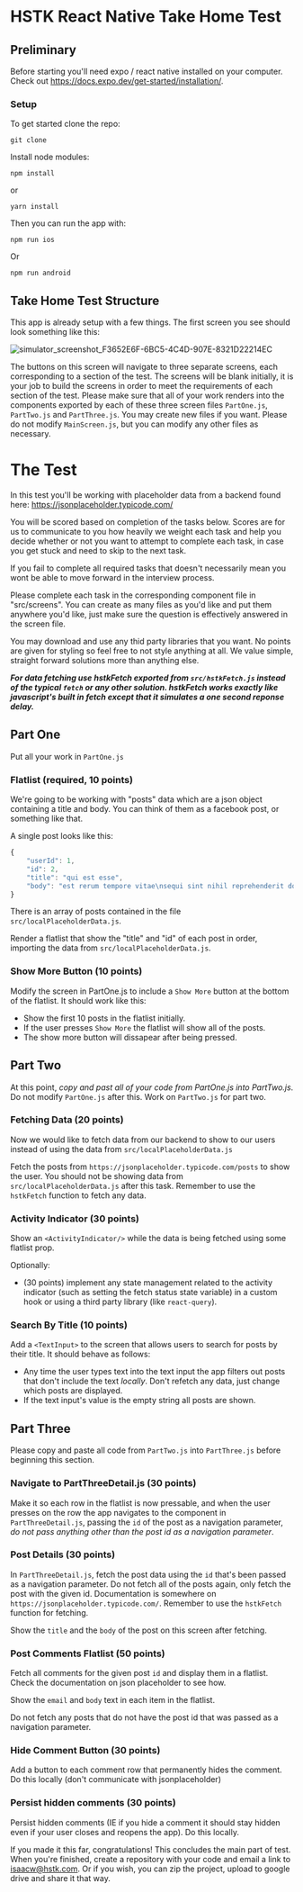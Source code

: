 # HSTK React Native Take Home Test

## Preliminary

Before starting you'll need expo / react native installed on your computer. Check out https://docs.expo.dev/get-started/installation/.


### Setup

To get started clone the repo:

```
git clone
```

Install node modules:

```
npm install
```

or

```
yarn install
```

Then you can run the app with:

```
npm run ios
```

Or

```
npm run android
```

## Take Home Test Structure
This app is already setup with a few things. The first screen you see should look something like this: 

![simulator_screenshot_F3652E6F-6BC5-4C4D-907E-8321D22214EC](https://user-images.githubusercontent.com/12774588/173663744-f48faeb8-ddaa-4d87-b5a0-1dfe78f8a140.png)

The buttons on this screen will navigate to three separate screens, each corresponding to a section of the test. The screens will be blank initially, it is your job to build the screens in order to meet the requirements of each section of the test. Please make sure that all of your work renders into the components exported by each of these three screen files `PartOne.js`, `PartTwo.js` and `PartThree.js`. You may create new files if you want. Please do not modify `MainScreen.js`, but you can modify any other files as necessary.


# The Test
In this test you'll be working with placeholder data from a backend found here: https://jsonplaceholder.typicode.com/

You will be scored based on completion of the tasks below. Scores are for us to communicate to you how heavily we weight each task and help you decide whether or not you want to attempt to complete each task, in case you get stuck and need to skip to the next task. 

If you fail to complete all required tasks that doesn't necessarily mean you wont be able to move forward in the interview process.

Please complete each task in the corresponding component file in "src/screens". You can create as many files as you'd like and put them anywhere you'd like, just make sure the question is effectively answered in the screen file. 

You may download and use any thid party libraries that you want. No points are given for styling so feel free to not style anything at all. We value simple, straight forward solutions more than anything else.

***For data fetching use hstkFetch exported from `src/hstkFetch.js` instead of the typical `fetch` or any other solution. hstkFetch works exactly like javascript's built in fetch except that it simulates a one second reponse delay.***

## Part One
Put all your work in `PartOne.js`

### Flatlist (required, 10 points)
We're going to be working with "posts" data which are a json object containing a title and body. You can think of them as a facebook post, or something like that.

A single post looks like this:
```js
{
    "userId": 1,
    "id": 2,
    "title": "qui est esse",
    "body": "est rerum tempore vitae\nsequi sint nihil reprehenderit dolor beatae ea dolores neque\nfugiat blanditiis voluptate porro vel nihil molestiae ut reiciendis\nqui aperiam non debitis possimus qui neque nisi nulla"
}
```

There is an array of posts contained in the file `src/localPlaceholderData.js`.

Render a flatlist that show the "title" and "id" of each post in order, importing the data from `src/localPlaceholderData.js`.

### Show More Button (10 points)
Modify the screen in PartOne.js to include a `Show More` button at the bottom of the flatlist. It should work like this:

- Show the first 10 posts in the flatlist initially.
- If the user presses `Show More` the flatlist will show all of the posts.
- The show more button will dissapear after being pressed.

## Part Two
At this point, *copy and past all of your code from PartOne.js into PartTwo.js*. Do not modify `PartOne.js` after this. Work on `PartTwo.js` for part two.

### Fetching Data (20 points)
Now we would like to fetch data from our backend to show to our users instead of using the data from `src/localPlaceholderData.js`

Fetch the posts from `https://jsonplaceholder.typicode.com/posts` to show the user. You should not be showing data from `src/localPlaceholderData.js` after this task. Remember to use the `hstkFetch` function to fetch any data.

### Activity Indicator (30 points)
Show an `<ActivityIndicator/>` while the data is being fetched using some flatlist prop.

Optionally:

- (30 points) implement any state management related to the activity indicator (such as setting the fetch status state variable) in a custom hook or using a third party library (like `react-query`).

### Search By Title (10 points)
Add a `<TextInput>` to the screen that allows users to search for posts by their title. It should behave as follows:

- Any time the user types text into the text input the app filters out posts that don't include the text *locally*. Don't refetch any data, just change which posts are displayed.
- If the text input's value is the empty string all posts are shown.

## Part Three
Please copy and paste all code from `PartTwo.js` into `PartThree.js` before beginning this section.

### Navigate to PartThreeDetail.js (30 points)
Make it so each row in the flatlist is now pressable, and when the user presses on the row the app navigates to the component in `PartThreeDetail.js`, passing the `id` of the post as a navigation parameter, *do not pass anything other than the post id as a navigation parameter*.

### Post Details (30 points)
In `PartThreeDetail.js`, fetch the post data using the `id` that's been passed as a navigation parameter. Do not fetch all of the posts again, only fetch the post with the given id. Documentation is somewhere on `https://jsonplaceholder.typicode.com/`. Remember to use the `hstkFetch` function for fetching.

Show the `title` and the `body` of the post on this screen after fetching.

### Post Comments Flatlist (50 points)
Fetch all comments for the given post `id` and display them in a flatlist. Check the documentation on json placeholder to see how.

Show the `email` and `body` text in each item in the flatlist. 

Do not fetch any posts that do not have the post id that was passed as a navigation parameter.

### Hide Comment Button (30 points)
Add a button to each comment row that permanently hides the comment. Do this locally (don't communicate with jsonplaceholder)

### Persist hidden comments (30 points)
Persist hidden comments (IE if you hide a comment it should stay hidden even if your user closes and reopens the app). Do this locally.

If you made it this far, congratulations! This concludes the main part of test. When you're finished, create a repository with your code and email a link to isaacw@hstk.com. Or if you wish, you can zip the project, upload to google drive and share it that way.
